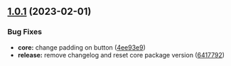 ## [1.0.1](https://github.com/noubarhanno/dls-monorepo-boilerplate/compare/core-v1.0.0...core-v1.0.1) (2023-02-01)


### Bug Fixes

* **core:** change padding on button ([4ee93e9](https://github.com/noubarhanno/dls-monorepo-boilerplate/commit/4ee93e971cc522d4e88774a4fc9f51378f9965df))
* **release:** remove changelog and reset core package version ([6417792](https://github.com/noubarhanno/dls-monorepo-boilerplate/commit/6417792a64b46acc766e6d278110c016623d4aaa))
